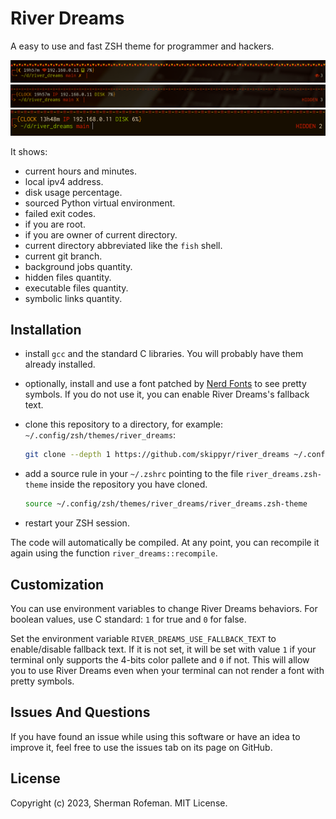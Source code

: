 # River Dreams

A easy to use and fast ZSH theme for programmer and hackers.

![](images/image_0.png)
![](images/image_1.png)
![](images/image_2.png)

It shows:
+ current hours and minutes.
+ local ipv4 address.
+ disk usage percentage.
+ sourced Python virtual environment.
+ failed exit codes.
+ if you are root.
+ if you are owner of current directory.
+ current directory abbreviated like the `fish` shell.
+ current git branch.
+ background jobs quantity.
+ hidden files quantity.
+ executable files quantity.
+ symbolic links quantity.


## Installation

+ install `gcc` and the standard C libraries. You will probably have them already installed.
+ optionally, install and use a font patched by [Nerd Fonts](https://github.com/ryanoasis/nerd-fonts) to see pretty symbols. If you do not use it, you can enable River Dreams's fallback text.
+ clone this repository to a directory, for example: `~/.config/zsh/themes/river_dreams`:

	```bash
	git clone --depth 1 https://github.com/skippyr/river_dreams ~/.config/zsh/themes/river_dreams
	```

+ add a source rule in your `~/.zshrc` pointing to the file `river_dreams.zsh-theme` inside the repository you have cloned.

	```bash
	source ~/.config/zsh/themes/river_dreams/river_dreams.zsh-theme
	```

+ restart your ZSH session.

The code will automatically be compiled. At any point, you can recompile it again using the function `river_dreams::recompile`.


## Customization

You can use environment variables to change River Dreams behaviors. For boolean values, use C standard: `1` for true and `0` for false.

Set the environment variable `RIVER_DREAMS_USE_FALLBACK_TEXT` to enable/disable fallback text. If it is not set, it will be set with value `1` if your terminal only supports the 4-bits color pallete and `0` if not. This will allow you to use River Dreams even when your terminal can not render a font with pretty symbols.


## Issues And Questions

If you have found an issue while using this software or have an idea to improve it, feel free to use the issues tab on its page on GitHub.


## License

Copyright (c) 2023, Sherman Rofeman. MIT License.

